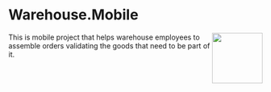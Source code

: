 # Warehouse.Mobile

[<img align="right" width="100px" src="https://coreservicesstorgeprod.blob.core.windows.net/app-avatar-container/69a9204e-1f44-4fc3-bf71-56e6f905adac?st=2021-08-21T07%3A50%3A05Z&se=2021-09-04T08%3A50%3A05Z&sp=r&sv=2018-03-28&sr=b&sig=4Jwmuyce1Sg1lj60QcXDAdpfZv2C3hmaTvOsOv9LEP4%3D" />](https://appcenter.ms/users/souly84/apps/Warehouse.Mobile)

This is mobile project that helps warehouse employees to assemble orders validating the goods that need to be part of it.
